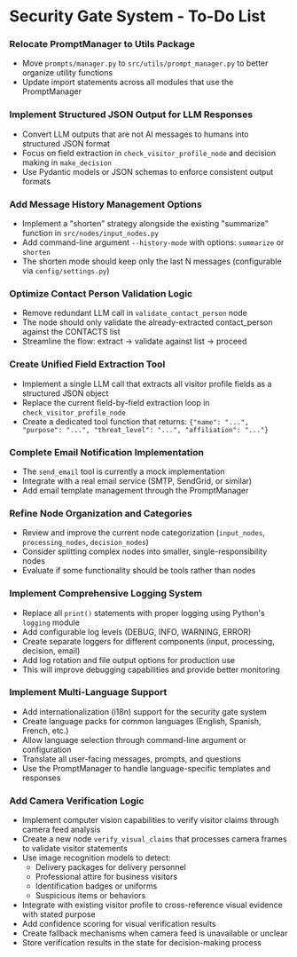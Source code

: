 # Security Gate System - To-Do List

### **Relocate PromptManager to Utils Package**
- Move `prompts/manager.py` to `src/utils/prompt_manager.py` to better organize utility functions
- Update import statements across all modules that use the PromptManager

### **Implement Structured JSON Output for LLM Responses**
- Convert LLM outputs that are not AI messages to humans into structured JSON format
- Focus on field extraction in `check_visitor_profile_node` and decision making in `make_decision`
- Use Pydantic models or JSON schemas to enforce consistent output formats

### **Add Message History Management Options**
- Implement a "shorten" strategy alongside the existing "summarize" function in `src/nodes/input_nodes.py`
- Add command-line argument `--history-mode` with options: `summarize` or `shorten`
- The shorten mode should keep only the last N messages (configurable via `config/settings.py`)

### **Optimize Contact Person Validation Logic**
- Remove redundant LLM call in `validate_contact_person` node
- The node should only validate the already-extracted contact_person against the CONTACTS list
- Streamline the flow: extract → validate against list → proceed

### **Create Unified Field Extraction Tool**
- Implement a single LLM call that extracts all visitor profile fields as a structured JSON object
- Replace the current field-by-field extraction loop in `check_visitor_profile_node`
- Create a dedicated tool function that returns: `{"name": "...", "purpose": "...", "threat_level": "...", "affiliation": "..."}`

### **Complete Email Notification Implementation**
- The `send_email` tool is currently a mock implementation
- Integrate with a real email service (SMTP, SendGrid, or similar)
- Add email template management through the PromptManager

### **Refine Node Organization and Categories**
- Review and improve the current node categorization (`input_nodes`, `processing_nodes`, `decision_nodes`)
- Consider splitting complex nodes into smaller, single-responsibility nodes
- Evaluate if some functionality should be tools rather than nodes

### **Implement Comprehensive Logging System**
- Replace all `print()` statements with proper logging using Python's `logging` module
- Add configurable log levels (DEBUG, INFO, WARNING, ERROR) 
- Create separate loggers for different components (input, processing, decision, email)
- Add log rotation and file output options for production use
- This will improve debugging capabilities and provide better monitoring

### **Implement Multi-Language Support**
- Add internationalization (i18n) support for the security gate system
- Create language packs for common languages (English, Spanish, French, etc.)
- Allow language selection through command-line argument or configuration
- Translate all user-facing messages, prompts, and questions
- Use the PromptManager to handle language-specific templates and responses

### **Add Camera Verification Logic**
- Implement computer vision capabilities to verify visitor claims through camera feed analysis
- Create a new node `verify_visual_claims` that processes camera frames to validate visitor statements
- Use image recognition models to detect:
  - Delivery packages for delivery personnel
  - Professional attire for business visitors
  - Identification badges or uniforms
  - Suspicious items or behaviors
- Integrate with existing visitor profile to cross-reference visual evidence with stated purpose
- Add confidence scoring for visual verification results
- Create fallback mechanisms when camera feed is unavailable or unclear
- Store verification results in the state for decision-making process